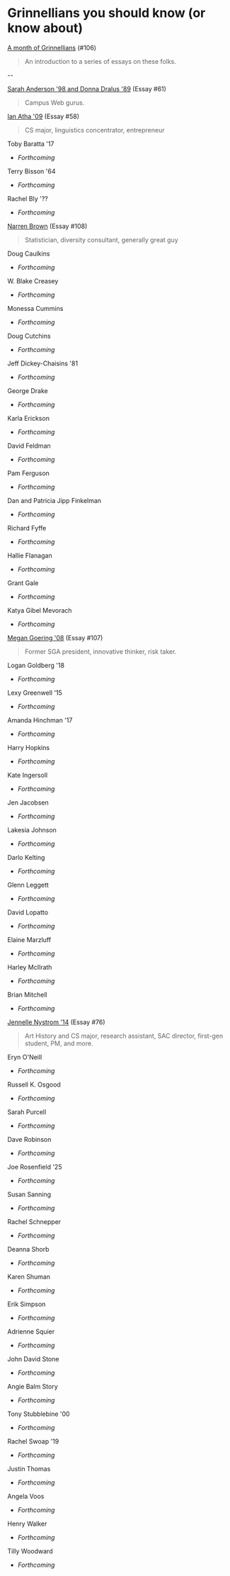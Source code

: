 Grinnellians you should know (or know about)
============================================

[A month of Grinnellians](a-month-of-grinnellians.html) (#106)

> An introduction to a series of essays on these folks.

--

[Sarah Anderson '98 and Donna Dralus '89](anderson-dralus.html) (Essay #61)

> Campus Web gurus.

[Ian Atha '09](ian-atha.html) (Essay #58)

> CS major, linguistics concentrator, entrepreneur

Toby Baratta '17
- *Forthcoming*

Terry Bisson '64
- *Forthcoming*

Rachel Bly '??
- *Forthcoming*

[Narren Brown](narren-brown.html) (Essay #108)

> Statistician, diversity consultant, generally great guy

Doug Caulkins
- *Forthcoming*

W. Blake Creasey
- *Forthcoming*

Monessa Cummins
- *Forthcoming*

Doug Cutchins
- *Forthcoming*

Jeff Dickey-Chaisins '81
- *Forthcoming*

George Drake
- *Forthcoming*

Karla Erickson
- *Forthcoming*

David Feldman
- *Forthcoming*

Pam Ferguson
- *Forthcoming*

Dan and Patricia Jipp Finkelman
- *Forthcoming*

Richard Fyffe
- *Forthcoming*

Hallie Flanagan
- *Forthcoming*

Grant Gale
- *Forthcoming*

Katya Gibel Mevorach
- *Forthcoming*

[Megan Goering '08](megan-goering.html) (Essay #107)

> Former SGA president, innovative thinker, risk taker.

Logan Goldberg '18
- *Forthcoming*

Lexy Greenwell '15
- *Forthcoming*

Amanda Hinchman '17
- *Forthcoming*

Harry Hopkins
- *Forthcoming*

Kate Ingersoll 
- *Forthcoming*

Jen Jacobsen
- *Forthcoming*

Lakesia Johnson
- *Forthcoming*

Darlo Kelting
- *Forthcoming*

Glenn Leggett
- *Forthcoming*

David Lopatto
- *Forthcoming*

Elaine Marzluff
- *Forthcoming*

Harley McIlrath
- *Forthcoming*

Brian Mitchell
- *Forthcoming*

[Jennelle Nystrom '14](nystrom.html) (Essay #76)

> Art History and CS major, research assistant, SAC director,
  first-gen student, PM, and more.

Eryn O'Neill
- *Forthcoming*

Russell K. Osgood
- *Forthcoming*

Sarah Purcell
- *Forthcoming*

Dave Robinson
- *Forthcoming*

Joe Rosenfield '25
- *Forthcoming*

Susan Sanning
- *Forthcoming*

Rachel Schnepper
- *Forthcoming*

Deanna Shorb
- *Forthcoming*

Karen Shuman
- *Forthcoming*

Erik Simpson
- *Forthcoming*

Adrienne Squier
- *Forthcoming*

John David Stone
- *Forthcoming*

Angie Balm Story
- *Forthcoming*

Tony Stubblebine '00
- *Forthcoming*

Rachel Swoap '19
- *Forthcoming*

Justin Thomas
- *Forthcoming*

Angela Voos
- *Forthcoming*

Henry Walker
- *Forthcoming*

Tilly Woodward
- *Forthcoming*

